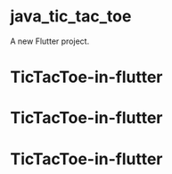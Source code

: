 # java_tic_tac_toe

A new Flutter project.
# TicTacToe-in-flutter
# TicTacToe-in-flutter
# TicTacToe-in-flutter
